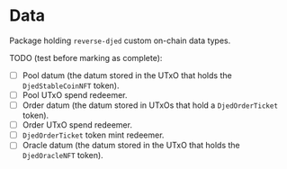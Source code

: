 # Data

Package holding `reverse-djed` custom on-chain data types.

TODO (test before marking as complete):
- [ ] Pool datum (the datum stored in the UTxO that holds the `DjedStableCoinNFT` token).
- [ ] Pool UTxO spend redeemer.
- [ ] Order datum (the datum stored in UTxOs that hold a `DjedOrderTicket` token).
- [ ] Order UTxO spend redeemer.
- [ ] `DjedOrderTicket` token mint redeemer.
- [ ] Oracle datum (the datum stored in the UTxO that holds the `DjedOracleNFT` token).